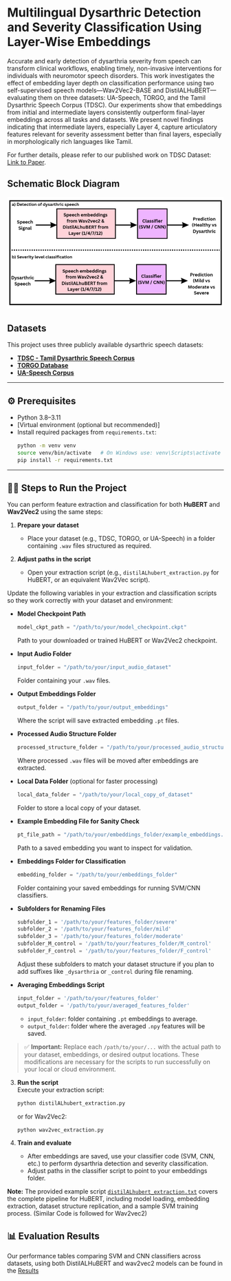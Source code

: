 # Multilingual Dysarthric Detection and Severity Classification Using Layer-Wise Embeddings

Accurate and early detection of dysarthria severity from speech can transform clinical workflows, enabling timely, non-invasive interventions for individuals with neuromotor speech disorders. This work investigates the effect of embedding layer depth on classification performance using two self-supervised speech models—Wav2Vec2-BASE and DistilALHuBERT—evaluating them on three datasets: UA-Speech, TORGO, and the Tamil Dysarthric Speech Corpus (TDSC). Our experiments show that embeddings from initial and intermediate layers consistently outperform final-layer embeddings across all tasks and datasets. We present novel findings indicating that intermediate layers, especially Layer 4, capture articulatory features relevant for severity assessment better than final layers, especially in morphologically rich languages like Tamil.

For further details, please refer to our published work on TDSC Dataset: [Link to Paper](https://aclanthology.org/2024.icon-1.74/).

## Schematic Block Diagram
![Model Architecture](Speech.png)


## Datasets

This project uses three publicly available dysarthric speech datasets:

- [**TDSC - Tamil Dysarthric Speech Corpus**]([https://asr-ssn.github.io/tdsc/](https://catalog.ldc.upenn.edu/LDC2021S04))  
- [**TORGO Database**](https://www.cs.toronto.edu/~complingweb/data/TORGO/torgo.html)  
- [**UA-Speech Corpus**](https://speechtechnology.web.illinois.edu/data/)

---

## ⚙️ Prerequisites

- Python 3.8–3.11  
- [Virtual environment (optional but recommended)]  
- Install required packages from `requirements.txt`:
  ```bash
  python -m venv venv
  source venv/bin/activate   # On Windows use: venv\Scripts\activate
  pip install -r requirements.txt
  ```

---

## 🏃‍♂️ Steps to Run the Project

You can perform feature extraction and classification for both **HuBERT** and **Wav2Vec2** using the same steps:

1. **Prepare your dataset**  
   - Place your dataset (e.g., TDSC, TORGO, or UA-Speech) in a folder containing `.wav` files structured as required.

2. **Adjust paths in the script**  
   - Open your extraction script (e.g., `distilALhubert_extraction.py` for HuBERT, or an equivalent Wav2Vec script).
     
Update the following variables in your extraction and classification scripts so they work correctly with your dataset and environment:

- **Model Checkpoint Path**
  ```python
  model_ckpt_path = "/path/to/your/model_checkpoint.ckpt"
  ```
  Path to your downloaded or trained HuBERT or Wav2Vec2 checkpoint.

- **Input Audio Folder**
  ```python
  input_folder = "/path/to/your/input_audio_dataset"
  ```
  Folder containing your `.wav` files.

- **Output Embeddings Folder**
  ```python
  output_folder = "/path/to/your/output_embeddings"
  ```
  Where the script will save extracted embedding `.pt` files.

- **Processed Audio Structure Folder**
  ```python
  processed_structure_folder = "/path/to/your/processed_audio_structure"
  ```
  Where processed `.wav` files will be moved after embeddings are extracted.

- **Local Data Folder** (optional for faster processing)
  ```python
  local_data_folder = "/path/to/your/local_copy_of_dataset"
  ```
  Folder to store a local copy of your dataset.

- **Example Embedding File for Sanity Check**
  ```python
  pt_file_path = "/path/to/your/embeddings_folder/example_embeddings.pt"
  ```
  Path to a saved embedding you want to inspect for validation.

- **Embeddings Folder for Classification**
  ```python
  embedding_folder = "/path/to/your/embeddings_folder"
  ```
  Folder containing your saved embeddings for running SVM/CNN classifiers.

- **Subfolders for Renaming Files**
  ```python
  subfolder_1 = '/path/to/your/features_folder/severe'
  subfolder_2 = '/path/to/your/features_folder/mild'
  subfolder_3 = '/path/to/your/features_folder/moderate'
  subfolder_M_control = '/path/to/your/features_folder/M_control'
  subfolder_F_control = '/path/to/your/features_folder/F_control'
  ```
  Adjust these subfolders to match your dataset structure if you plan to add suffixes like `_dysarthria` or `_control` during file renaming.

- **Averaging Embeddings Script**
  ```python
  input_folder = '/path/to/your/features_folder'
  output_folder = '/path/to/your/averaged_features_folder'
  ```
  - `input_folder`: folder containing `.pt` embeddings to average.
  - `output_folder`: folder where the averaged `.npy` features will be saved.

> ✅ **Important:** Replace each `/path/to/your/...` with the actual path to your dataset, embeddings, or desired output locations. These modifications are necessary for the scripts to run successfully on your local or cloud environment.


3. **Run the script**  
   Execute your extraction script:
   ```bash
   python distilALhubert_extraction.py
   ```
   or for Wav2Vec2:
   ```bash
   python wav2vec_extraction.py
   ```

4. **Train and evaluate**  
   - After embeddings are saved, use your classifier code (SVM, CNN, etc.) to perform dysarthria detection and severity classification.
   - Adjust paths in the classifier script to point to your embeddings folder.

**Note:** The provided example script [`distilALhubert_extraction.txt`](distilALhubert_extraction.txt) covers the complete pipeline for HuBERT, including model loading, embedding extraction, dataset structure replication, and a sample SVM training process. (Similar Code is followed for Wav2vec2)

## 📊 Evaluation Results

Our performance tables comparing SVM and CNN classifiers across datasets, using both DistilALHuBERT and wav2vec2 models can be found in the [Results](https://github.com/Sanjay180803/SSL-based-Multilingual-Dysarthric-Speech-Detection-Classification-/tree/main/Results)


